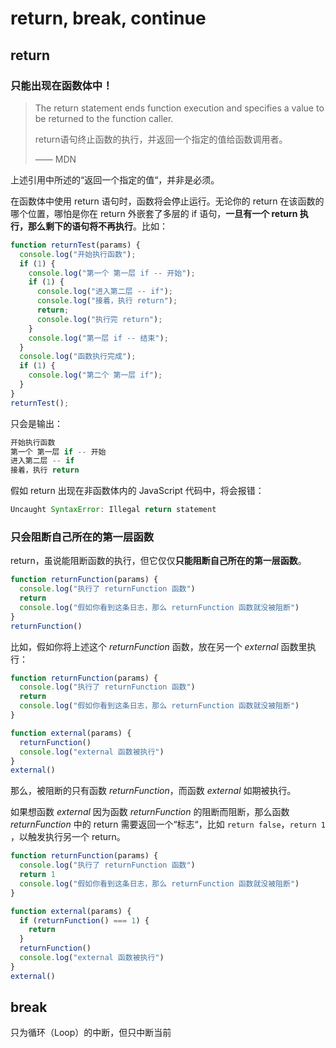 # return, break, continue

## return

### 只能出现在函数体中！

> The return statement ends function execution and specifies a value to be returned to the function caller.
>
> return语句终止函数的执行，并返回一个指定的值给函数调用者。
>
> —— MDN

上述引用中所述的“返回一个指定的值“，并非是必须。

在函数体中使用 return 语句时，函数将会停止运行。无论你的 return 在该函数的哪个位置，哪怕是你在 return 外嵌套了多层的 if 语句，**一旦有一个 return 执行，那么剩下的语句将不再执行**。比如：

```javascript
function returnTest(params) {
  console.log("开始执行函数");
  if (1) {
    console.log("第一个 第一层 if -- 开始");
    if (1) {
      console.log("进入第二层 -- if");
      console.log("接着，执行 return");
      return;
      console.log("执行完 return");
    }
    console.log("第一层 if -- 结束");
  }
  console.log("函数执行完成");
  if (1) {
    console.log("第二个 第一层 if");
  }
}
returnTest();
```

只会是输出：

```javascript
开始执行函数 
第一个 第一层 if -- 开始 
进入第二层 -- if 
接着，执行 return 
```

假如 return 出现在非函数体内的 JavaScript 代码中，将会报错：

```javascript
Uncaught SyntaxError: Illegal return statement
```

### 只会阻断自己所在的第一层函数

return，虽说能阻断函数的执行，但它仅仅**只能阻断自己所在的第一层函数**。

```javascript
function returnFunction(params) {
  console.log("执行了 returnFunction 函数")
  return
  console.log("假如你看到这条日志，那么 returnFunction 函数就没被阻断")
}
returnFunction()
```

比如，假如你将上述这个 _returnFunction_ 函数，放在另一个 _external_ 函数里执行：

```javascript
function returnFunction(params) {
  console.log("执行了 returnFunction 函数")
  return
  console.log("假如你看到这条日志，那么 returnFunction 函数就没被阻断")
}

function external(params) {
  returnFunction()
  console.log("external 函数被执行")
}
external()
```

那么，被阻断的只有函数 _returnFunction_，而函数 _external_ 如期被执行。

如果想函数 _external_ 因为函数 _returnFunction_ 的阻断而阻断，那么函数 _returnFunction_ 中的 return 需要返回一个“标志“，比如 `return false`，`return 1` ，以触发执行另一个 return。

```javascript
function returnFunction(params) {
  console.log("执行了 returnFunction 函数")
  return 1
  console.log("假如你看到这条日志，那么 returnFunction 函数就没被阻断")
}

function external(params) {
  if (returnFunction() === 1) {
    return
  }
  returnFunction()
  console.log("external 函数被执行")
}
external()
```

## break

只为循环（Loop）的中断，但只中断当前





